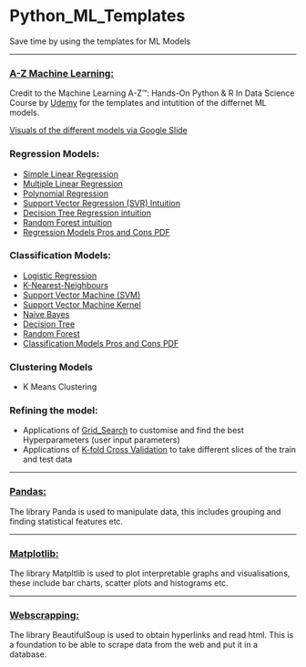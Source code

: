 # Python_ML_Templates
Save time by using the templates for ML Models

---

### [A-Z Machine Learning:](https://github.com/Richieone13/Python_ML_Templates/tree/master/A-Z_ML) 
Credit to the Machine Learning A-Z™: Hands-On Python & R In Data Science Course by [Udemy](https://www.udemy.com/machinelearning/) for the templates and intutition of the differnet ML models.

[Visuals of the different models via Google Slide](https://docs.google.com/presentation/d/1YKTXZCxPsC2kefWQZNq1fIUK3ZjK7b3jLTOBYVkg0cY/edit?usp=sharing)

### Regression Models:

* [Simple Linear Regression](https://github.com/Richieone13/Python_ML_Templates/tree/master/A-Z_ML/Regression_Simple_Linear-Regression)
* [Multiple Linear Regression](https://github.com/Richieone13/Python_ML_Templates/tree/master/A-Z_ML/Regression_Multiple_Linear_Regression)
* [Polynomial Regression](https://github.com/Richieone13/Python_ML_Templates/tree/master/A-Z_ML/Regression_Polynomial-Regression)
* [Support Vector Regression (SVR) Intuition](https://github.com/Richieone13/Python_ML_Templates/tree/master/A-Z_ML/Regression_SVR_Intuition)
* [Decision Tree Regression intuition](https://github.com/Richieone13/Python_ML_Templates/tree/master/A-Z_ML/Regression_Decision_Tree_Regression_Intuition)
* [Random Forest intuition](https://github.com/Richieone13/Python_ML_Templates/tree/master/A-Z_ML/Regression_Random-Forest-Intuition)
* [Regression Models Pros and Cons PDF](https://github.com/Richieone13/Python_ML_Templates/blob/master/A-Z_ML/Regression--Models-Pros-Cons.pdf)

### Classification Models:

* [Logistic Regression](https://github.com/Richieone13/Python_ML_Templates/tree/master/A-Z_ML/Classification_Logistic-Regression)
* [K-Nearest-Neighbours](https://github.com/Richieone13/Python_ML_Templates/tree/master/A-Z_ML/Classification_K-Nearest-Neighbors)
* [Support Vector Machine (SVM)](https://github.com/Richieone13/Python_ML_Templates/tree/master/A-Z_ML/Classification_SVM)
* [Support Vector Machine Kernel](https://github.com/Richieone13/Python_ML_Templates/tree/master/A-Z_ML/Classification_Kernel-SVM)
* [Naive Bayes](https://github.com/Richieone13/Python_ML_Templates/tree/master/A-Z_ML/Classification_Naive-Bayes)
* [Decision Tree](https://github.com/Richieone13/Python_ML_Templates/tree/master/A-Z_ML/Classification_Decision-Tree)
* [Random Forest](https://github.com/Richieone13/Python_ML_Templates/tree/master/A-Z_ML/Classification_Random-Forest)
* [Classification Models Pros and Cons PDF](https://github.com/Richieone13/Python_ML_Templates/blob/master/A-Z_ML/Classifications-Models-Pros-Cons.pdf)

### Clustering Models

* K Means Clustering

### Refining the model:

* Applications of [Grid_Search](https://github.com/Richieone13/Python_ML_Templates/blob/master/A-Z_ML/Model-Selection/grid_search.py) to customise and find the best Hyperparameters (user input parameters)
* Applications of [K-fold Cross Validation](https://github.com/Richieone13/Python_ML_Templates/blob/master/A-Z_ML/Model-Selection/k_fold_cross_validation.py) to take different slices of the train and test data

---

### [Pandas:](https://github.com/Richieone13/Python_ML_Templates/tree/master/Panda_Manipulations)
The library Panda is used to manipulate data, this includes grouping and finding statistical features etc.

---

### [Matplotlib:](https://github.com/Richieone13/Python_ML_Templates/blob/master/Matplotlib/Matplotlib_Plots_Examples.py)
The library Matpltlib is used to plot interpretable graphs and visualisations, these include bar charts, scatter plots and histograms etc.

---

### [Webscrapping:](https://github.com/Richieone13/Python_ML_Templates/tree/master/Webscapping)
The library BeautifulSoup is used to obtain hyperlinks and read html. This is a foundation to be able to scrape data from the web and put it in a database.
